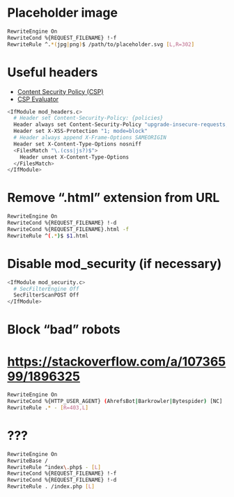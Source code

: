 # Placeholder image
```sh
RewriteEngine On
RewriteCond %{REQUEST_FILENAME} !-f
RewriteRule ^.*(jpg|png)$ /path/to/placeholder.svg [L,R=302]
```

# Useful headers

* [Content Security Policy (CSP)](https://developer.mozilla.org/en-US/docs/Web/HTTP/CSP)
* [CSP Evaluator](https://csp-evaluator.withgoogle.com/)

```sh
<IfModule mod_headers.c>
  # Header set Content-Security-Policy: {policies}
  Header always set Content-Security-Policy "upgrade-insecure-requests;"
  Header set X-XSS-Protection "1; mode=block"
  # Header always append X-Frame-Options SAMEORIGIN
  Header set X-Content-Type-Options nosniff
  <FilesMatch "\.(css|js?)$">
    Header unset X-Content-Type-Options
  </FilesMatch>
</IfModule>
```

# Remove “.html” extension from URL
```sh
RewriteEngine On
RewriteCond %{REQUEST_FILENAME} !-d
RewriteCond %{REQUEST_FILENAME}.html -f
RewriteRule ^(.*)$ $1.html
```

# Disable mod_security (if necessary)
```sh
<IfModule mod_security.c>
  # SecFilterEngine Off
  SecFilterScanPOST Off
</IfModule>
```

# Block “bad” robots
# https://stackoverflow.com/a/10736599/1896325
```sh
RewriteEngine On
RewriteCond %{HTTP_USER_AGENT} (AhrefsBot|Barkrowler|Bytespider) [NC]
RewriteRule .* - [R=403,L]
```

# ???
```sh
RewriteEngine On
RewriteBase /
RewriteRule ^index\.php$ - [L]
RewriteCond %{REQUEST_FILENAME} !-f
RewriteCond %{REQUEST_FILENAME} !-d
RewriteRule . /index.php [L]
```
